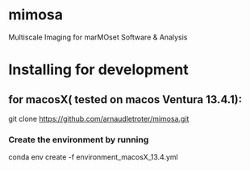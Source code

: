 # mimosa
Multiscale Imaging for marMOset Software &amp; Analysis

# Installing for development

## for macosX( tested on macos Ventura 13.4.1):

git clone https://github.com/arnaudletroter/mimosa.git

### Create the environment by running
conda env create -f environment_macosX_13.4.yml

